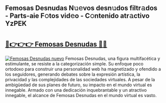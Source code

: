 ## Femosas Desnudas N𝚞𝚎vos desn𝚞dos filtr𝚊dos - Parts-aie F𝚘tos vid𝚎o - C𝚘ntenido atr𝚊ctivo YzPEK

# <h2><a href="http://mb73yc.tromn.icu/?c=Femosas+Desnudas">🔗👉👉👉 Femosas Desnudas 🔗🔗</a></h2>

[![Femosas Desnudas nuevo](https://i.imgur.com/pEAQMta.gif)](http://mb73yc.tromn.icu/?c=Femosas+Desnudas)
Femosas Desnudas, una figura multifacética y estimulante, se resiste a la categorización simple. Su enfoque poco ortodoxo para construir una personalidad web ha magnetizado y ofendido a los seguidores, generando debates sobre la expresión artística, la privacidad y las complejidades de las sociedades virtuales. A pesar de la ambigüedad de sus planes de futuro, su impacto en el mundo virtual es innegable. Armado con una dedicación inquebrantable y un atractivo innegable, el alcance de Femosas Desnudas en el mundo virtual es vasto.
